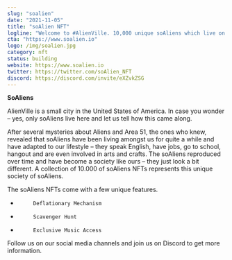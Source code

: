 ```yaml
---
slug: "soalien"
date: "2021-11-05"
title: "soAlien NFT"
logline: "Welcome to #AlienVille. 10,000 unique soAliens which live on Solana."
cta: "https://www.soalien.io"
logo: /img/soalien.jpg
category: nft
status: building
website: https://www.soalien.io
twitter: https://twitter.com/soAlien_NFT
discord: https://discord.com/invite/eXZvkZSG
---
```


**SoAliens**

AlienVille is a small city in the United States of America. In case you wonder – yes, only soAliens live here and let us tell how this came along.

After several mysteries about Aliens and Area 51, the ones who knew, revealed that soAliens have been living amongst us for quite a while and have adapted to 
our lifestyle – they speak English, have jobs, go to school, hangout and are even involved in arts and crafts. The soAliens reproduced over time and have become
a society like ours – they just look a bit different. A collection of 10.000 of soAliens NFTs represents this unique society of soAliens.

The soAliens NFTs come with a few unique features.

-          Deflationary Mechanism

-          Scavenger Hunt

-          Exclusive Music Access

Follow us on our social media channels and join us on Discord to get more information.
